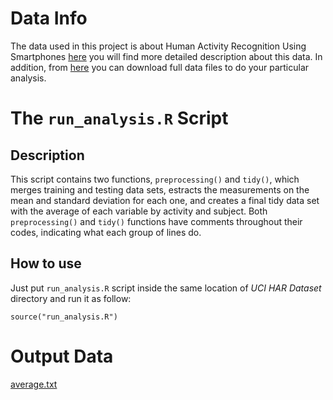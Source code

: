 Data Info
================================

The data used in this project is about Human Activity Recognition Using Smartphones [here](http://archive.ics.uci.edu/ml/datasets/Human+Activity+Recognition+Using+Smartphones) you will find more detailed description about this data. In addition, from [here](https://d396qusza40orc.cloudfront.net/getdata%2Fprojectfiles%2FUCI%20HAR%20Dataset.zip) you can download full data files to do your particular analysis.


The ```run_analysis.R``` Script
================================

Description
--------------------------------
This script contains two functions, ```preprocessing()``` and ```tidy()```, which merges training and testing data sets, estracts the measurements on the mean and standard deviation for each one, and creates a final tidy data set with the average of each variable by activity and subject.
Both ```preprocessing()``` and ```tidy()``` functions have comments throughout their codes, indicating what each group of lines do.

How to use
--------------------------------

Just put ```run_analysis.R``` script inside the same location of *UCI HAR Dataset* directory and run it as follow:

```
source("run_analysis.R")
```


Output Data
================================

[average.txt](https://github.com/ejvalero/Getting_and_cleaning_data/blob/master/Projects/01/average.txt)
